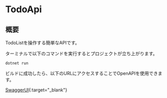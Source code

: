 # TodoApi

## 概要
TodoListを操作する簡単なAPIです。

ターミナルで以下のコマンドを実行するとプロジェクトが立ち上がります。

```CLI
dotnet run
```

ビルドに成功したら、以下のURLにアクセスすることでOpenAPIを使用できます。

[SwaggerUI](http://localhost:5088/swagger/index.html){:target="_blank"}

